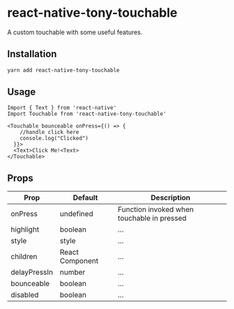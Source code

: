 # react-native-tony-touchable
A custom touchable with some useful features.

## Installation

```sh
yarn add react-native-tony-touchable
```

## Usage
```
Import { Text } from 'react-native'
Import Touchable from 'react-native-tony-touchable'

<Touchable bounceable onPress={() => {
    //handle click here
    console.log("Clicked")
  }}>
  <Text>Click Me!<Text>
</Touchable>
```

## Props
| Prop | Default | Description |
| ------ | ------ | ------- |
| onPress | undefined | Function invoked when touchable in pressed |
| highlight | boolean | ... |
| style | style | ... |
| children | React Component | ... |
| delayPressIn | number | ... |
| bounceable | boolean | ... |
| disabled | boolean | ... |
